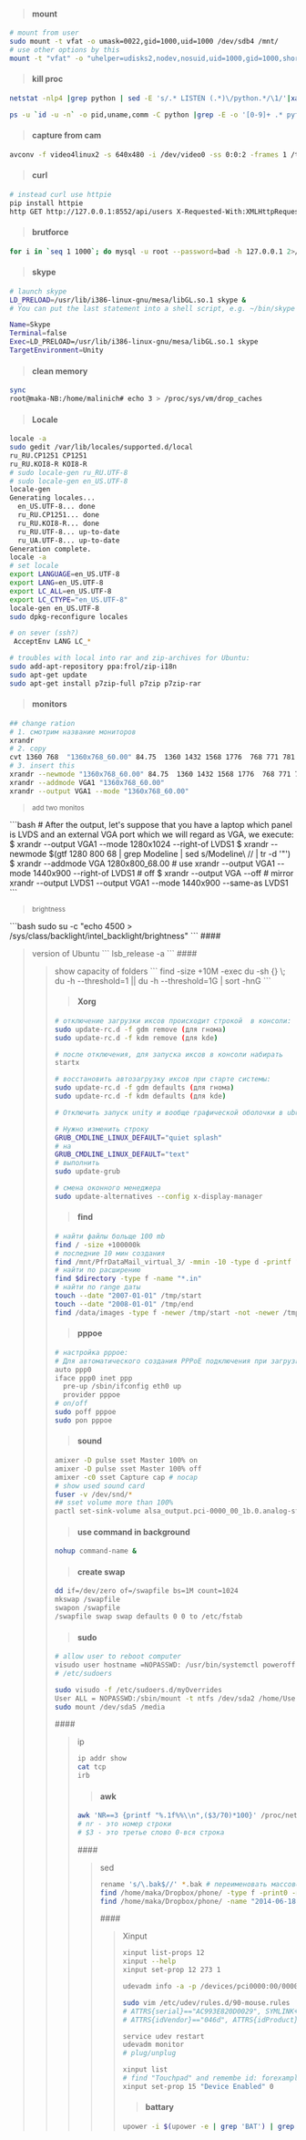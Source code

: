 #### <blockquote>mount</blockquote>
```bash
# mount from user
sudo mount -t vfat -o umask=0022,gid=1000,uid=1000 /dev/sdb4 /mnt/  
# use other options by this
mount -t "vfat" -o "uhelper=udisks2,nodev,nosuid,uid=1000,gid=1000,shortname=mixed,dmask=0077,utf8=1,showexec,flush" "/dev/sdb1" "/media/maka/4E29-3255"
```
#### <blockquote>kill proc</blockquote>
```bash
netstat -nlp4 |grep python | sed -E 's/.* LISTEN (.*)\/python.*/\1/'|xargs kill

ps -u `id -u -n` -o pid,uname,comm -C python |grep -E -o '[0-9]+ .* python'|grep -E -o '[0-9]+'|xargs kill
```

#### <blockquote>capture from cam</blockquote>
```bash
avconv -f video4linux2 -s 640x480 -i /dev/video0 -ss 0:0:2 -frames 1 /tmp/out.jpg 
```

#### <blockquote>curl
```bash
# instead curl use httpie
pip install httpie
http GET http://127.0.0.1:8552/api/users X-Requested-With:XMLHttpRequest Authorization:'xToken ola-la' --pretty=all --verbose
```

####  <blockquote>brutforce 
```bash
for i in `seq 1 1000`; do mysql -u root --password=bad -h 127.0.0.1 2>/dev/null;echo  $i; done
```

#### <blockquote>skype
```bash
# launch skype
LD_PRELOAD=/usr/lib/i386-linux-gnu/mesa/libGL.so.1 skype &
# You can put the last statement into a shell script, e.g. ~/bin/skype , or create a .desktop-File with this content:

Name=Skype
Terminal=false
Exec=LD_PRELOAD=/usr/lib/i386-linux-gnu/mesa/libGL.so.1 skype
TargetEnvironment=Unity
```

#### <blockquote> clean memory
```bash
sync
root@maka-NB:/home/malinich# echo 3 > /proc/sys/vm/drop_caches 
```

#### <blockquote> Locale
```bash
locale -a
sudo gedit /var/lib/locales/supported.d/local
ru_RU.CP1251 CP1251
ru_RU.KOI8-R KOI8-R
# sudo locale-gen ru_RU.UTF-8
# sudo locale-gen en_US.UTF-8
locale-gen
Generating locales...
  en_US.UTF-8... done
  ru_RU.CP1251... done
  ru_RU.KOI8-R... done
  ru_RU.UTF-8... up-to-date
  ru_UA.UTF-8... up-to-date
Generation complete.
locale -a
# set locale
export LANGUAGE=en_US.UTF-8
export LANG=en_US.UTF-8
export LC_ALL=en_US.UTF-8
export LC_CTYPE="en_US.UTF-8"
locale-gen en_US.UTF-8
sudo dpkg-reconfigure locales

# on sever (ssh?)
 AcceptEnv LANG LC_*

# troubles with local into rar and zip-archives for Ubuntu:
sudo add-apt-repository ppa:frol/zip-i18n
sudo apt-get update
sudo apt-get install p7zip-full p7zip p7zip-rar
```
#### <blockquote> monitors
```bash
## change ration
# 1. смотрим название мониторов
xrandr
# 2. copy
cvt 1360 768  "1360x768_60.00" 84.75  1360 1432 1568 1776  768 771 781 798 -hsync +vsync
# 3. insert this 
xrandr --newmode "1360x768_60.00" 84.75  1360 1432 1568 1776  768 771 781 798 -hsync +vsync
xrandr --addmode VGA1 "1360x768_60.00"
xrandr --output VGA1 --mode "1360x768_60.00"
```
<blockquote><sub>add two monitos</sub></blockquote>
```bash
# After  the output, let's suppose that you have a laptop which panel is LVDS and an external VGA  port which we will regard as VGA, we execute:
$ xrandr --output VGA1 --mode 1280x1024 --right-of LVDS1
$ xrandr --newmode $(gtf 1280 800 68 | grep Modeline | sed s/Modeline\ // | tr -d '"')
$ xrandr --addmode VGA 1280x800_68.00
# use
xrandr --output VGA1 --mode 1440x900 --right-of LVDS1
# off
$ xrandr --output VGA --off
# mirror
xrandr --output LVDS1  --output VGA1 --mode 1440x900 --same-as LVDS1
```
<blockquote><sub>brightness</sub></blockquote>
```bash
sudo su -c "echo 4500 > /sys/class/backlight/intel_backlight/brightness"
```
#### <blockquote> version of Ubuntu
```
lsb_release -a
```
#### <blockquote>show capacity of folders
```
find -size +10M -exec du -sh {} \;
du -h --threshold=1 || du -h --threshold=1G | sort -hnG
```

#### <blockquote>Xorg
```bash
# отключение загрузки иксов происходит строкой  в консоли:
sudo update-rc.d -f gdm remove (для гнома)
sudo update-rc.d -f kdm remove (для kde)

# после отключения, для запуска иксов в консоли набирать
startx

# восстановить автозагрузку иксов при старте системы:
sudo update-rc.d -f gdm defaults (для гнома)
sudo update-rc.d -f kdm defaults (для kde)

# Отключить запуск unity и вообще графической оболочки в ubuntu 12.04 можно подправив файл /etc/default/grub

# Нужно изменить строку
GRUB_CMDLINE_LINUX_DEFAULT="quiet splash"
# на
GRUB_CMDLINE_LINUX_DEFAULT="text"
# выполнить
sudo update-grub

# смена оконного менеджера
sudo update-alternatives --config x-display-manager
```
#### <blockquote>find
```bash
# найти файлы больще 100 mb
find / -size +100000k
# последние 10 мин создания
find /mnt/PfrDataMail_virtual_3/ -mmin -10 -type d -printf "%p %TY-%Tm-%Td %TH:%TM:%TS %Tz\n"  
# найти по расширению
find $directory -type f -name "*.in"
# найти по range даты
touch --date "2007-01-01" /tmp/start
touch --date "2008-01-01" /tmp/end
find /data/images -type f -newer /tmp/start -not -newer /tmp/end
```
#### <blockquote> pppoe
```bash
# настройка pppoe:
# Для автоматического создания PPPoE подключения при загрузке компьютера можно прописать следующие строки в /etc/network/interfaces:
auto ppp0 
iface ppp0 inet ppp
  pre-up /sbin/ifconfig eth0 up
  provider pppoe
# on/off
sudo poff pppoe 
sudo pon pppoe
```
#### <blockquote> sound
```bash
amixer -D pulse sset Master 100% on
amixer -D pulse sset Master 100% off
amixer -c0 sset Capture cap # nocap
# show used sound card
fuser -v /dev/snd/*
## sset volume more than 100%
pactl set-sink-volume alsa_output.pci-0000_00_1b.0.analog-stereo 200%
```
#### <blockquote>use command in background
```bash
nohup command-name &
```

#### <blockquote>create swap
```bash
dd if=/dev/zero of=/swapfile bs=1M count=1024
mkswap /swapfile
swapon /swapfile
/swapfile swap swap defaults 0 0 to /etc/fstab
```
#### <blockquote> sudo
```bash
# allow user to reboot computer
visudo user hostname =NOPASSWD: /usr/bin/systemctl poweroff,/usr/bin/systemctl halt,/usr/bin/systemctl reboot  
# /etc/sudoers 

sudo visudo -f /etc/sudoers.d/myOverrides 
User ALL = NOPASSWD:/sbin/mount -t ntfs /dev/sda2 /home/User/mnt/ntfs
sudo mount /dev/sda5 /media

```

####<blockquote>ip
```bash
ip addr show 
cat tcp
irb
```

#### <blockquote>awk
```bash
awk 'NR==3 {printf "%.1f%%\\n",($3/70)*100}' /proc/net/wireless
# nr - это номер строки
# $3 - это третье слово 0-вся строка 
```

####<blockquote>sed
```bash
rename 's/\.bak$//' *.bak # переименовать массово
find /home/maka/Dropbox/phone/ -type f -print0 -name "*.vnt" |xargs -0 sed -i.bak 's/=0D=0A/\n/'  # replace 1 раз
find /home/maka/Dropbox/phone/ -name "2014-06-18.19.34.38.vnt" -print0 |xargs -0 sed -i.bak 's/=0D=0A/\n/g' # много раз
```
####<blockquote>Xinput
```bash
xinput list-props 12
xinput --help
xinput set-prop 12 273 1

udevadm info -a -p /devices/pci0000:00/0000:00:1d.0/usb4/4-1/4-1.2

sudo vim /etc/udev/rules.d/90-mouse.rules
# ATTRS{serial}=="AC993E820D0029", SYMLINK+="helloUsbMouse"
# ATTRS{idVendor}=="046d", ATTRS{idProduct}=="c048", SYMLINK+="helloUsbMouse"

service udev restart
udevadm monitor
# plug/unplug

xinput list
# find "Touchpad" and remembe id: forexample is 15
xinput set-prop 15 "Device Enabled" 0
```
#### <blockquote>battary
```bash
upower -i $(upower -e | grep 'BAT') | grep -E "state|to\ full|percentage"
```
